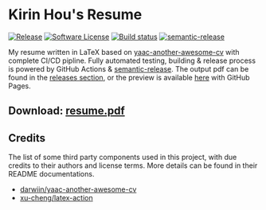 # Kirin Hou's Resume

[![Release](https://img.shields.io/github/release/kirintwn/resume.svg?style=for-the-badge)](https://github.com/kirintwn/resume/releases/latest)
[![Software License](https://img.shields.io/badge/license-MIT-brightgreen.svg?style=for-the-badge)](/LICENSE.md)
[![Build status](https://img.shields.io/github/workflow/status/kirintwn/resume/general/main?style=for-the-badge)](https://github.com/kirintwn/resume/actions?workflow=test)
[![semantic-release](https://img.shields.io/badge/%20%20%F0%9F%93%A6%F0%9F%9A%80-semantic--release-e10079.svg?style=for-the-badge)](https://github.com/semantic-release/semantic-release)

My resume written in LaTeX based on [yaac-another-awesome-cv](https://github.com/darwiin/yaac-another-awesome-cv) with complete CI/CD pipline. Fully automated testing, building & release process is powered by GitHub Actions & [semantic-release](https://github.com/semantic-release/semantic-release). The output pdf can be found in the [releases section](https://github.com/kirintwn/resume/releases/latest), or the preview is available [here](https://kirintwn.github.io/resume/resume.pdf) with GitHub Pages.

## Download: [resume.pdf](https://kirintwn.github.io/resume/resume.pdf)

## Credits

The list of some third party components used in this project, with due credits to their authors and license terms. More details can be found in their README documentations.

- [darwiin/yaac-another-awesome-cv](https://github.com/darwiin/yaac-another-awesome-cv)
- [xu-cheng/latex-action](https://github.com/xu-cheng/latex-action)
